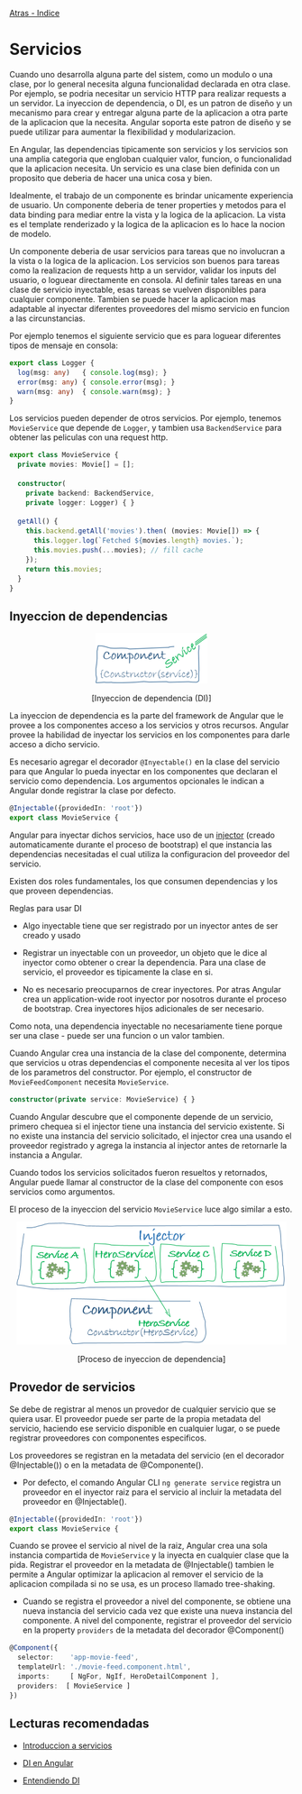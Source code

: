 [Atras - Indice](https://github.com/daniel18acevedo/DA2-Tecnologia/tree/angular-service)

# Servicios

Cuando uno desarrolla alguna parte del sistem, como un modulo o una clase, por lo general necesita alguna funcionalidad declarada en otra clase. Por ejemplo, se podria necesitar un servicio HTTP para realizar requests a un servidor. La inyeccion de dependencia, o DI, es un patron de diseño y un mecanismo para crear y entregar alguna parte de la aplicacion a otra parte de la aplicacion que la necesita. Angular soporta este patron de diseño y se puede utilizar para aumentar la flexibilidad y modularizacion.

En Angular, las dependencias tipicamente son servicios y los servicios son una amplia categoria que engloban cualquier valor, funcion, o funcionalidad que la aplicacion necesita. Un servicio es una clase bien definida con un proposito que deberia de hacer una unica cosa y bien.

Idealmente, el trabajo de un componente es brindar unicamente experiencia de usuario. Un componente deberia de tener properties y metodos para el data binding para mediar entre la vista y la logica de la aplicacion. La vista es el template renderizado y la logica de la aplicacion es lo hace la nocion de modelo.

Un componente deberia de usar servicios para tareas que no involucran a la vista o la logica de la aplicacion. Los servicios son buenos para tareas como la realizacion de requests http a un servidor, validar los inputs del usuario, o loguear directamente en consola. Al definir tales tareas en una clase de servicio inyectable, esas tareas se vuelven disponibles para cualquier componente. Tambien se puede hacer la aplicacion mas adaptable al inyectar diferentes proveedores del mismo servicio en funcion a las circunstancias.

Por ejemplo tenemos el siguiente servicio que es para loguear diferentes tipos de mensaje en consola:

```TypeScript
export class Logger {
  log(msg: any)   { console.log(msg); }
  error(msg: any) { console.error(msg); }
  warn(msg: any)  { console.warn(msg); }
}
```

Los servicios pueden depender de otros servicios. Por ejemplo, tenemos `MovieService` que depende de `Logger`, y tambien usa `BackendService` para obtener las peliculas con una request http.

```TypeScript
export class MovieService {
  private movies: Movie[] = [];

  constructor(
    private backend: BackendService,
    private logger: Logger) { }

  getAll() {
    this.backend.getAll('movies').then( (movies: Movie[]) => {
      this.logger.log(`Fetched ${movies.length} movies.`);
      this.movies.push(...movies); // fill cache
    });
    return this.movies;
  }
}
```

## Inyeccion de dependencias

<p align="center">
<img src="./images/image-11.png">
</p>
<p align="center">
[Inyeccion de dependencia (DI)]
</p>

La inyeccion de dependencia es la parte del framework de Angular que le provee a los componentes acceso a los servicios y otros recursos. Angular provee la habilidad de inyectar los servicios en los componentes para darle acceso a dicho servicio.

Es necesario agregar el decorador `@Inyectable()` en la clase del servicio para que Angular lo pueda inyectar en los componentes que declaran el servicio como dependencia. Los argumentos opcionales le indican a Angular donde registrar la clase por defecto.

```TypeScript
@Injectable({providedIn: 'root'})
export class MovieService {
```

Angular para inyectar dichos servicios, hace uso de un [injector](https://v17.angular.io/guide/glossary#injector) (creado automaticamente durante el proceso de bootstrap) el que instancia las dependencias necesitadas el cual utiliza la configuracion del proveedor del servicio.

Existen dos roles fundamentales, los que consumen dependencias y los que proveen dependencias.

Reglas para usar DI

- Algo inyectable tiene que ser registrado por un inyector antes de ser creado y usado

- Registrar un inyectable con un proveedor, un objeto que le dice al inyector como obtener o crear la dependencia. Para una clase de servicio, el proveedor es tipicamente la clase en si.

- No es necesario preocuparnos de crear inyectores. Por atras Angular crea un application-wide root inyector por nosotros durante el proceso de bootstrap. Crea inyectores hijos adicionales de ser necesario.

Como nota, una dependencia inyectable no necesariamente tiene porque ser una clase - puede ser una funcion o un valor tambien.

Cuando Angular crea una instancia de la clase del componente, determina que servicios u otras dependencias el componente necesita al ver los tipos de los parametros del constructor. Por ejemplo, el constructor de `MovieFeedComponent` necesita `MovieService`.

```TypeScript
constructor(private service: MovieService) { }
```

Cuando Angular descubre que el componente depende de un servicio, primero chequea si el injector tiene una instancia del servicio existente. Si no existe una instancia del servicio solicitado, el injector crea una usando el proveedor registrado y agrega la instancia al injector antes de retornarle la instancia a Angular.

Cuando todos los servicios solicitados fueron resueltos y retornados, Angular puede llamar al constructor de la clase del componente con esos servicios como argumentos.

El proceso de la inyeccion del servicio `MovieService` luce algo similar a esto.

<p align="center">
<img src="./images/image-12.png">
</p>
<p align="center">
[Proceso de inyeccion de dependencia]
</p>

## Provedor de servicios

Se debe de registrar al menos un provedor de cualquier servicio que se quiera usar. El proveedor puede ser parte de la propia metadata del servicio, haciendo ese servicio disponible en cualquier lugar, o se puede registrar proveedores con componentes especificos.

Los proveedores se registran en la metadata del servicio (en el decorador @Injectable()) o en la metadata de @Componente().

- Por defecto, el comando Angular CLI `ng generate service` registra un proveedor en el inyector raiz para el servicio al incluir la metadata del proveedor en @Injectable().

```TypeScript
@Injectable({providedIn: 'root'})
export class MovieService {
```

Cuando se provee el servicio al nivel de la raiz, Angular crea una sola instancia compartida de `MovieService` y la inyecta en cualquier clase que la pida. Registrar el proveedor en la metadata de @Injectable() tambien le permite a Angular optimizar la aplicacion al remover el servicio de la aplicacion compilada si no se usa, es un proceso llamado tree-shaking.

- Cuando se registra el proveedor a nivel del componente, se obtiene una nueva instancia del servicio cada vez que existe una nueva instancia del componente. A nivel del componente, registrar el proveedor del servicio en la property `providers` de la metadata del decorador @Component()

```TypeScript
@Component({
  selector:    'app-movie-feed',
  templateUrl: './movie-feed.component.html',
  imports:     [ NgFor, NgIf, HeroDetailComponent ],
  providers:  [ MovieService ]
})
```

## Lecturas recomendadas

- [Introduccion a servicios](https://v17.angular.io/guide/architecture-services)

- [DI en Angular](https://v17.angular.io/guide/dependency-injection-overview)

- [Entendiendo DI](https://v17.angular.io/guide/dependency-injection)

